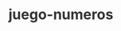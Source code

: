 # juego-numeros
<!DOCTYPE html>
<html lang="es">
<head>
    <meta charset="UTF-8">
    <meta name="viewport" content="width=device-width, initial-scale=1.0">
    <title>Juego de Adivinanza de Números</title>
    <style>
        * {
            margin: 0;
            padding: 0;
            box-sizing: border-box;
        }

        body {
            font-family: 'Arial', sans-serif;
            background: linear-gradient(135deg, #667eea 0%, #764ba2 100%);
            min-height: 100vh;
            display: flex;
            align-items: center;
            justify-content: center;
            padding: 20px;
        }

        .game-container {
            background: white;
            border-radius: 20px;
            box-shadow: 0 20px 40px rgba(0, 0, 0, 0.1);
            padding: 40px;
            max-width: 450px;
            width: 100%;
            text-align: center;
        }

        .game-icon {
            width: 80px;
            height: 80px;
            background: linear-gradient(135deg, #667eea 0%, #764ba2 100%);
            border-radius: 50%;
            margin: 0 auto 20px;
            display: flex;
            align-items: center;
            justify-content: center;
            font-size: 30px;
            color: white;
        }

        h1 {
            color: #333;
            font-size: 28px;
            margin-bottom: 10px;
        }

        .subtitle {
            color: #666;
            margin-bottom: 30px;
            font-size: 16px;
        }

        .message {
            font-size: 18px;
            margin-bottom: 20px;
            min-height: 25px;
            font-weight: 500;
        }

        .message.success {
            color: #10b981;
        }

        .message.hint {
            color: #333;
        }

        .stats {
            display: grid;
            grid-template-columns: 1fr 1fr;
            gap: 15px;
            margin-bottom: 25px;
        }

        .stat-card {
            padding: 20px;
            border-radius: 12px;
            background: #f8fafc;
        }

        .stat-card.attempts {
            background: #dbeafe;
        }

        .stat-card.score {
            background: #e9d5ff;
        }

        .stat-number {
            font-size: 24px;
            font-weight: bold;
            margin-bottom: 5px;
        }

        .stat-card.attempts .stat-number {
            color: #2563eb;
        }

        .stat-card.score .stat-number {
            color: #7c3aed;
        }

        .stat-label {
            font-size: 14px;
            color: #64748b;
        }

        .input-section {
            margin-bottom: 20px;
        }

        .input-group {
            display: flex;
            gap: 10px;
            margin-bottom: 10px;
        }

        #guessInput {
            flex: 1;
            padding: 15px;
            border: 2px solid #e2e8f0;
            border-radius: 10px;
            font-size: 18px;
            text-align: center;
            transition: border-color 0.3s;
        }

        #guessInput:focus {
            outline: none;
            border-color: #667eea;
        }

        .btn {
            padding: 15px 25px;
            border: none;
            border-radius: 10px;
            font-size: 16px;
            font-weight: 600;
            cursor: pointer;
            transition: all 0.3s;
            text-transform: uppercase;
            letter-spacing: 0.5px;
        }

        .btn-primary {
            background: linear-gradient(135deg, #667eea 0%, #764ba2 100%);
            color: white;
        }

        .btn-primary:hover {
            transform: translateY(-2px);
            box-shadow: 0 5px 15px rgba(102, 126, 234, 0.4);
        }

        .btn-secondary {
            background: linear-gradient(135deg, #10b981 0%, #059669 100%);
            color: white;
            width: 100%;
            margin-top: 20px;
        }

        .btn-secondary:hover {
            transform: translateY(-2px);
            box-shadow: 0 5px 15px rgba(16, 185, 129, 0.4);
        }

        .hint-text {
            font-size: 14px;
            color: #64748b;
            margin-top: 10px;
        }

        .history {
            background: #f8fafc;
            border-radius: 12px;
            padding: 20px;
            margin-bottom: 20px;
        }

        .history h3 {
            color: #374151;
            margin-bottom: 15px;
            font-size: 16px;
        }

        .history-numbers {
            display: flex;
            flex-wrap: wrap;
            gap: 8px;
        }

        .history-number {
            padding: 8px 12px;
            border-radius: 20px;
            font-size: 14px;
            font-weight: 500;
        }

        .history-number.low {
            background: #fee2e2;
            color: #dc2626;
        }

        .history-number.high {
            background: #fef3c7;
            color: #d97706;
        }

        .history-number.correct {
            background: #d1fae5;
            color: #059669;
        }

        .victory-card {
            background: linear-gradient(135deg, #d1fae5 0%, #a7f3d0 100%);
            border-radius: 12px;
            padding: 30px;
            margin-top: 20px;
        }

        .victory-icon {
            font-size: 48px;
            margin-bottom: 15px;
        }

        .victory-title {
            color: #059669;
            font-size: 24px;
            margin-bottom: 10px;
        }

        .victory-text {
            color: #047857;
            font-size: 16px;
        }

        .hidden {
            display: none;
        }

        @media (max-width: 480px) {
            .game-container {
                padding: 30px 20px;
            }

            .input-group {
                flex-direction: column;
            }

            .btn {
                width: 100%;
            }
        }
    </style>
</head>
<body>
    <div class="game-container">
        <div class="game-icon">🎯</div>
        <h1>Adivina el Número</h1>
        <p class="subtitle">Encuentra el número secreto entre 1 y 20</p>
        
        <div id="message" class="message hint">¡Adivina el número secreto entre 1 y 20!</div>
        
        <div class="stats">
            <div class="stat-card attempts">
                <div id="attempts" class="stat-number">0</div>
                <div class="stat-label">Intentos</div>
            </div>
            <div class="stat-card score">
                <div id="score" class="stat-number">---</div>
                <div class="stat-label">Puntuación</div>
            </div>
        </div>

        <div id="inputSection" class="input-section">
            <div class="input-group">
                <input type="number" id="guessInput" min="1" max="20" placeholder="Tu número">
                <button class="btn btn-primary" onclick="makeGuess()">Probar</button>
            </div>
            <p class="hint-text">Presiona Enter para probar</p>
        </div>

        <div id="history" class="history hidden">
            <h3>Números probados:</h3>
            <div id="historyNumbers" class="history-numbers"></div>
        </div>

        <button class="btn btn-secondary" onclick="startNewGame()">🔄 Nuevo Juego</button>

        <div id="victoryCard" class="victory-card hidden">
            <div class="victory-icon">🏆</div>
            <h2 class="victory-title">¡Victoria!</h2>
            <p class="victory-text">Has completado el juego con una puntuación de <strong id="finalScore">Excelente</strong></p>
        </div>
    </div>

    <script>
        let secretNumber = 0;
        let attempts = 0;
        let gameWon = false;
        let guessHistory = [];

        function generateSecretNumber() {
            return Math.floor(Math.random() * 20) + 1;
        }

        function startNewGame() {
            secretNumber = generateSecretNumber();
            attempts = 0;
            gameWon = false;
            guessHistory = [];
            
            document.getElementById('message').textContent = '¡Adivina el número secreto entre 1 y 20!';
            document.getElementById('message').className = 'message hint';
            document.getElementById('attempts').textContent = '0';
            document.getElementById('score').textContent = '---';
            document.getElementById('guessInput').value = '';
            document.getElementById('inputSection').classList.remove('hidden');
            document.getElementById('history').classList.add('hidden');
            document.getElementById('victoryCard').classList.add('hidden');
            document.getElementById('historyNumbers').innerHTML = '';
            
            document.getElementById('guessInput').focus();
        }

        function makeGuess() {
            const input = document.getElementById('guessInput');
            const guess = parseInt(input.value);
            
            if (isNaN(guess) || guess < 1 || guess > 20) {
                document.getElementById('message').textContent = 'Por favor, ingresa un número válido entre 1 y 20';
                document.getElementById('message').className = 'message hint';
                return;
            }

            attempts++;
            guessHistory.push(guess);
            
            document.getElementById('attempts').textContent = attempts;
            updateHistory();

            if (guess === secretNumber) {
                gameWon = true;
                document.getElementById('message').textContent = `🎉 ¡Felicidades! Adivinaste el número ${secretNumber} en ${attempts} intento${attempts === 1 ? '' : 's'}!`;
                document.getElementById('message').className = 'message success';
                document.getElementById('inputSection').classList.add('hidden');
                document.getElementById('victoryCard').classList.remove('hidden');
                
                const score = getScore();
                document.getElementById('score').textContent = score;
                document.getElementById('finalScore').textContent = score;
            } else if (guess < secretNumber) {
                document.getElementById('message').textContent = '📈 ¡Muy bajo! El número secreto es más alto';
                document.getElementById('message').className = 'message hint';
            } else {
                document.getElementById('message').textContent = '📉 ¡Muy alto! El número secreto es más bajo';
                document.getElementById('message').className = 'message hint';
            }

            input.value = '';
            input.focus();
        }

        function updateHistory() {
            const historyDiv = document.getElementById('history');
            const numbersDiv = document.getElementById('historyNumbers');
            
            historyDiv.classList.remove('hidden');
            numbersDiv.innerHTML = '';
            
            guessHistory.forEach(num => {
                const span = document.createElement('span');
                span.className = 'history-number';
                span.textContent = num;
                
                if (num === secretNumber && gameWon) {
                    span.classList.add('correct');
                } else if (num < secretNumber) {
                    span.classList.add('low');
                    span.textContent += ' ↗';
                } else {
                    span.classList.add('high');
                    span.textContent += ' ↘';
                }
                
                numbersDiv.appendChild(span);
            });
        }

        function getScore() {
            if (attempts <= 3) return 'Excelente';
            if (attempts <= 6) return 'Muy bien';
            if (attempts <= 10) return 'Bien';
            return 'Sigue intentando';
        }

        // Event listeners
        document.getElementById('guessInput').addEventListener('keypress', function(e) {
            if (e.key === 'Enter' && !gameWon) {
                makeGuess();
            }
        });

        // Inicializar el juego
        startNewGame();
    </script>
</body>
</html>
